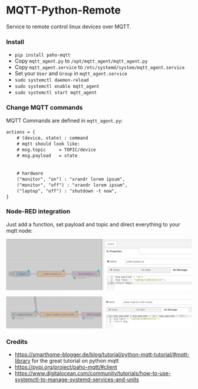 # MQTT-Python-Remote
Service to remote control linux devices over MQTT.

### Install

- `pip install paho-mqtt`
- Copy `mqtt_agent.py` to `/opt/mqtt_agent/mqtt_agent.py`
- Copy `mqtt_agent.service` to `/etc/systemd/system/mqtt_agent.service`
- Set your `User` and `Group` in `mqtt_agent.service`
- `sudo systemctl daemon-reload`
- `sudo systemctl enable mqtt_agent`
- `sudo systemctl start mqtt_agent`

### Change MQTT commands

MQTT Commands are defined in `mqtt_agent.py`:

```
actions = {
    # (device, state) : command
    # mqtt should look like:
    # msg.topic     = TOPIC/device
    # msg.payload   = state


    # hardware
    ("monitor", "on") : "xrandr lorem ipsum",
    ("monitor", "off") : "xrandr lorem ipsum",
    ("laptop", "off") : "shutdown -t now",
}
```

### Node-RED integration

Just add a function, set payload and topic and direct everything to your mqtt node:

![nodered integration](https://github.com/schneebonus/MQTT-Python-Remote/blob/main/nodered_integration.png?raw=true)

![nodered_alexa integration](https://github.com/schneebonus/MQTT-Python-Remote/blob/main/nodered_alexa_integration.png?raw=true)

### Credits

- https://smarthome-blogger.de/blog/tutorial/python-mqtt-tutorial/#mqtt-library for the great tutorial on python mqtt
- https://pypi.org/project/paho-mqtt/#client
- https://www.digitalocean.com/community/tutorials/how-to-use-systemctl-to-manage-systemd-services-and-units
